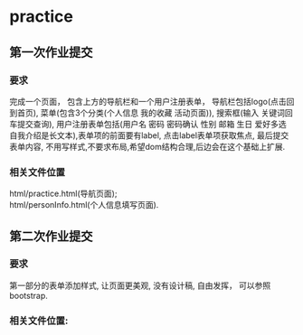 # practice

## 第一次作业提交
### 要求
完成一个页面， 包含上方的导航栏和一个用户注册表单， 导航栏包括logo(点击回到首页), 菜单(包含3个分类(个人信息 我的收藏 活动页面)), 搜索框(输入 关键词回车提交查询),  用户注册表单包括(用户名 密码 密码确认 性别 邮箱 生日 爱好多选 自我介绍是长文本),表单项的前面要有label, 点击label表单项获取焦点, 最后提交表单内容, 不用写样式,不要求布局,希望dom结构合理,后边会在这个基础上扩展.<br>
### 相关文件位置
html/practice.html(导航页面);<br>html/personInfo.html(个人信息填写页面).<br>
## 第二次作业提交
### 要求
第一部分的表单添加样式, 让页面更美观, 没有设计稿, 自由发挥， 可以参照bootstrap.<br>
### 相关文件位置:

